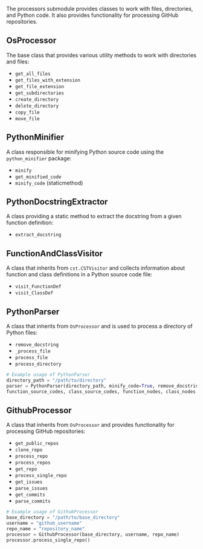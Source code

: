 

The processors submodule provides classes to work with files, directories, and
Python code. It also provides functionality for processing GitHub repositories.

## OsProcessor

The base class that provides various utility methods to work with directories
and files:

- `get_all_files`
- `get_files_with_extension`
- `get_file_extension`
- `get_subdirectories`
- `create_directory`
- `delete_directory`
- `copy_file`
- `move_file`

## PythonMinifier

A class responsible for minifying Python source code using the `python_minifier`
package:

- `minify`
- `get_minified_code`
- `minify_code` (staticmethod)

## PythonDocstringExtractor

A class providing a static method to extract the docstring from a given function
definition:

- `extract_docstring`

## FunctionAndClassVisitor

A class that inherits from `cst.CSTVisitor` and collects information about
function and class definitions in a Python source code file:

- `visit_FunctionDef`
- `visit_ClassDef`

## PythonParser

A class that inherits from `OsProcessor` and is used to process a directory of
Python files:

- `remove_docstring`
- `_process_file`
- `process_file`
- `process_directory`

```python
# Example usage of PythonParser
directory_path = "/path/to/directory"
parser = PythonParser(directory_path, minify_code=True, remove_docstrings=True)
function_source_codes, class_source_codes, function_nodes, class_nodes = parser.process_directory()
```

## GithubProcessor

A class that inherits from `OsProcessor` and provides functionality for
processing GitHub repositories:

- `get_public_repos`
- `clone_repo`
- `process_repo`
- `process_repos`
- `get_repo`
- `process_single_repo`
- `get_issues`
- `parse_issues`
- `get_commits`
- `parse_commits`

```python
# Example usage of GithubProcessor
base_directory = "/path/to/base_directory"
username = "github_username"
repo_name = "repository_name"
processor = GithubProcessor(base_directory, username, repo_name)
processor.process_single_repo()
```